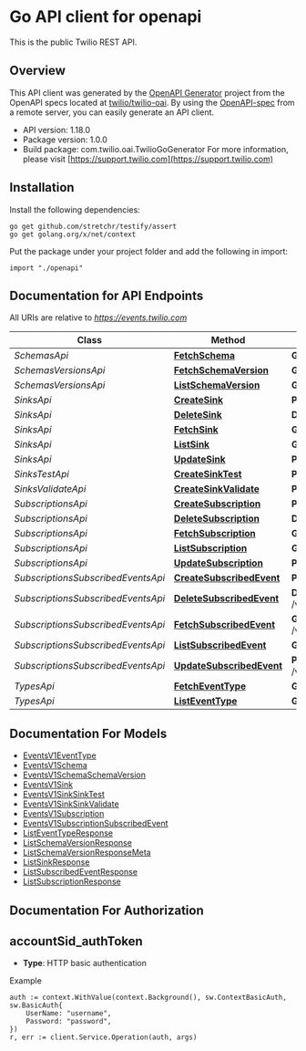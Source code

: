 # Go API client for openapi

This is the public Twilio REST API.

## Overview
This API client was generated by the [OpenAPI Generator](https://openapi-generator.tech) project from the OpenAPI specs located at [twilio/twilio-oai](https://github.com/twilio/twilio-oai/tree/main/spec).  By using the [OpenAPI-spec](https://www.openapis.org/) from a remote server, you can easily generate an API client.

- API version: 1.18.0
- Package version: 1.0.0
- Build package: com.twilio.oai.TwilioGoGenerator
For more information, please visit [https://support.twilio.com](https://support.twilio.com)

## Installation

Install the following dependencies:

```shell
go get github.com/stretchr/testify/assert
go get golang.org/x/net/context
```

Put the package under your project folder and add the following in import:

```golang
import "./openapi"
```

## Documentation for API Endpoints

All URIs are relative to *https://events.twilio.com*

Class | Method | HTTP request | Description
------------ | ------------- | ------------- | -------------
*SchemasApi* | [**FetchSchema**](docs/SchemasApi.md#fetchschema) | **Get** /v1/Schemas/{Id} | 
*SchemasVersionsApi* | [**FetchSchemaVersion**](docs/SchemasVersionsApi.md#fetchschemaversion) | **Get** /v1/Schemas/{Id}/Versions/{SchemaVersion} | 
*SchemasVersionsApi* | [**ListSchemaVersion**](docs/SchemasVersionsApi.md#listschemaversion) | **Get** /v1/Schemas/{Id}/Versions | 
*SinksApi* | [**CreateSink**](docs/SinksApi.md#createsink) | **Post** /v1/Sinks | 
*SinksApi* | [**DeleteSink**](docs/SinksApi.md#deletesink) | **Delete** /v1/Sinks/{Sid} | 
*SinksApi* | [**FetchSink**](docs/SinksApi.md#fetchsink) | **Get** /v1/Sinks/{Sid} | 
*SinksApi* | [**ListSink**](docs/SinksApi.md#listsink) | **Get** /v1/Sinks | 
*SinksApi* | [**UpdateSink**](docs/SinksApi.md#updatesink) | **Post** /v1/Sinks/{Sid} | 
*SinksTestApi* | [**CreateSinkTest**](docs/SinksTestApi.md#createsinktest) | **Post** /v1/Sinks/{Sid}/Test | 
*SinksValidateApi* | [**CreateSinkValidate**](docs/SinksValidateApi.md#createsinkvalidate) | **Post** /v1/Sinks/{Sid}/Validate | 
*SubscriptionsApi* | [**CreateSubscription**](docs/SubscriptionsApi.md#createsubscription) | **Post** /v1/Subscriptions | 
*SubscriptionsApi* | [**DeleteSubscription**](docs/SubscriptionsApi.md#deletesubscription) | **Delete** /v1/Subscriptions/{Sid} | 
*SubscriptionsApi* | [**FetchSubscription**](docs/SubscriptionsApi.md#fetchsubscription) | **Get** /v1/Subscriptions/{Sid} | 
*SubscriptionsApi* | [**ListSubscription**](docs/SubscriptionsApi.md#listsubscription) | **Get** /v1/Subscriptions | 
*SubscriptionsApi* | [**UpdateSubscription**](docs/SubscriptionsApi.md#updatesubscription) | **Post** /v1/Subscriptions/{Sid} | 
*SubscriptionsSubscribedEventsApi* | [**CreateSubscribedEvent**](docs/SubscriptionsSubscribedEventsApi.md#createsubscribedevent) | **Post** /v1/Subscriptions/{SubscriptionSid}/SubscribedEvents | 
*SubscriptionsSubscribedEventsApi* | [**DeleteSubscribedEvent**](docs/SubscriptionsSubscribedEventsApi.md#deletesubscribedevent) | **Delete** /v1/Subscriptions/{SubscriptionSid}/SubscribedEvents/{Type} | 
*SubscriptionsSubscribedEventsApi* | [**FetchSubscribedEvent**](docs/SubscriptionsSubscribedEventsApi.md#fetchsubscribedevent) | **Get** /v1/Subscriptions/{SubscriptionSid}/SubscribedEvents/{Type} | 
*SubscriptionsSubscribedEventsApi* | [**ListSubscribedEvent**](docs/SubscriptionsSubscribedEventsApi.md#listsubscribedevent) | **Get** /v1/Subscriptions/{SubscriptionSid}/SubscribedEvents | 
*SubscriptionsSubscribedEventsApi* | [**UpdateSubscribedEvent**](docs/SubscriptionsSubscribedEventsApi.md#updatesubscribedevent) | **Post** /v1/Subscriptions/{SubscriptionSid}/SubscribedEvents/{Type} | 
*TypesApi* | [**FetchEventType**](docs/TypesApi.md#fetcheventtype) | **Get** /v1/Types/{Type} | 
*TypesApi* | [**ListEventType**](docs/TypesApi.md#listeventtype) | **Get** /v1/Types | 


## Documentation For Models

 - [EventsV1EventType](docs/EventsV1EventType.md)
 - [EventsV1Schema](docs/EventsV1Schema.md)
 - [EventsV1SchemaSchemaVersion](docs/EventsV1SchemaSchemaVersion.md)
 - [EventsV1Sink](docs/EventsV1Sink.md)
 - [EventsV1SinkSinkTest](docs/EventsV1SinkSinkTest.md)
 - [EventsV1SinkSinkValidate](docs/EventsV1SinkSinkValidate.md)
 - [EventsV1Subscription](docs/EventsV1Subscription.md)
 - [EventsV1SubscriptionSubscribedEvent](docs/EventsV1SubscriptionSubscribedEvent.md)
 - [ListEventTypeResponse](docs/ListEventTypeResponse.md)
 - [ListSchemaVersionResponse](docs/ListSchemaVersionResponse.md)
 - [ListSchemaVersionResponseMeta](docs/ListSchemaVersionResponseMeta.md)
 - [ListSinkResponse](docs/ListSinkResponse.md)
 - [ListSubscribedEventResponse](docs/ListSubscribedEventResponse.md)
 - [ListSubscriptionResponse](docs/ListSubscriptionResponse.md)


## Documentation For Authorization



## accountSid_authToken

- **Type**: HTTP basic authentication

Example

```golang
auth := context.WithValue(context.Background(), sw.ContextBasicAuth, sw.BasicAuth{
    UserName: "username",
    Password: "password",
})
r, err := client.Service.Operation(auth, args)
```

